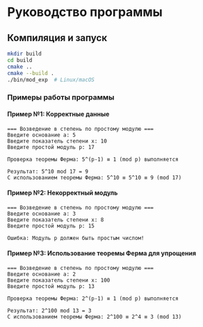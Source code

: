 # Руководство программы

## Компиляция и запуск

```bash
mkdir build
cd build
cmake ..
cmake --build .
./bin/mod_exp  # Linux/macOS
```

### Примеры работы программы

#### Пример №1: Корректные данные

```textline
=== Возведение в степень по простому модулю ===
Введите основание a: 5
Введите показатель степени x: 10
Введите простой модуль p: 17

Проверка теоремы Ферма: 5^(p-1) ≡ 1 (mod p) выполняется

Результат: 5^10 mod 17 = 9
С использованием теоремы Ферма: 5^10 ≡ 5^10 ≡ 9 (mod 17)
```

#### Пример №2: Некорректный модуль

```textline
=== Возведение в степень по простому модулю ===
Введите основание a: 3
Введите показатель степени x: 8
Введите простой модуль p: 15

Ошибка: Модуль p должен быть простым числом!
```

#### Пример №3: Использование теоремы Ферма для упрощения

```textline
=== Возведение в степень по простому модулю ===
Введите основание a: 2
Введите показатель степени x: 100
Введите простой модуль p: 13

Проверка теоремы Ферма: 2^(p-1) ≡ 1 (mod p) выполняется

Результат: 2^100 mod 13 = 3
С использованием теоремы Ферма: 2^100 ≡ 2^4 ≡ 3 (mod 13)
```
